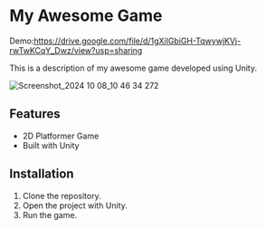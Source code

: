 
# My Awesome Game
Demo:https://drive.google.com/file/d/1gXiIGbiGH-TqwywjKVj-rwTwKCqY_Dwz/view?usp=sharing

This is a description of my awesome game developed using Unity.

![Screenshot_2024 10 08_10 46 34 272](https://github.com/user-attachments/assets/97c318d2-209b-4ffa-a084-4464df81db51)

## Features
- 2D Platformer Game
- Built with Unity

## Installation
1. Clone the repository.
2. Open the project with Unity.
3. Run the game.
